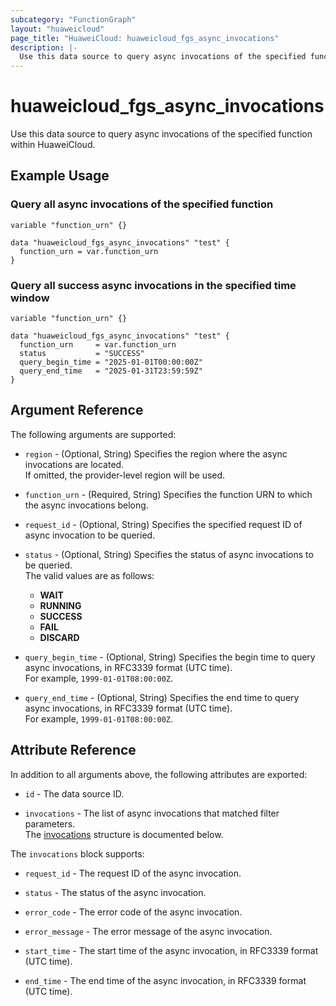 ```yaml
---
subcategory: "FunctionGraph"
layout: "huaweicloud"
page_title: "HuaweiCloud: huaweicloud_fgs_async_invocations"
description: |-
  Use this data source to query async invocations of the specified function within HuaweiCloud.
---
```


# huaweicloud_fgs_async_invocations

Use this data source to query async invocations of the specified function within HuaweiCloud.

## Example Usage

### Query all async invocations of the specified function

```hcl
variable "function_urn" {}

data "huaweicloud_fgs_async_invocations" "test" {
  function_urn = var.function_urn
}
```

### Query all success async invocations in the specified time window

```hcl
variable "function_urn" {}

data "huaweicloud_fgs_async_invocations" "test" {
  function_urn     = var.function_urn
  status           = "SUCCESS"
  query_begin_time = "2025-01-01T00:00:00Z"
  query_end_time   = "2025-01-31T23:59:59Z"
}
```

## Argument Reference

The following arguments are supported:

* `region` - (Optional, String) Specifies the region where the async invocations are located.  
  If omitted, the provider-level region will be used.

* `function_urn` - (Required, String) Specifies the function URN to which the async invocations belong.

* `request_id` - (Optional, String) Specifies the specified request ID of async invocation to be queried.

* `status` - (Optional, String) Specifies the status of async invocations to be queried.  
  The valid values are as follows:
  + **WAIT**
  + **RUNNING**
  + **SUCCESS**
  + **FAIL**
  + **DISCARD**

* `query_begin_time` - (Optional, String) Specifies the begin time to query async invocations, in RFC3339 format (UTC
  time).  
  For example, `1999-01-01T08:00:00Z`.

* `query_end_time` - (Optional, String) Specifies the end time to query async invocations, in RFC3339 format (UTC
  time).  
  For example, `1999-01-01T08:00:00Z`.

## Attribute Reference

In addition to all arguments above, the following attributes are exported:

* `id` - The data source ID.

* `invocations` - The list of async invocations that matched filter parameters.  
  The [invocations](#fgs_async_invocations_attr) structure is documented below.

<a name="fgs_async_invocations_attr"></a>
The `invocations` block supports:

* `request_id` - The request ID of the async invocation.

* `status` - The status of the async invocation.

* `error_code` - The error code of the async invocation.

* `error_message` - The error message of the async invocation.

* `start_time` - The start time of the async invocation, in RFC3339 format (UTC time).

* `end_time` - The end time of the async invocation, in RFC3339 format (UTC time).
